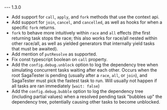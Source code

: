 --- 1.3.0

- Add support for `call`, `apply`, and `fork` methods that use the context api.
- Add support for `join`, `cancel`, and `cancelled`, as well as hooks for when a specific `fork` returns.
- `fork` to behave more intuitively within `race` and `all` effects (the first returning task stops the race; this also works for race/all nested within other race/all, as well as yielded generators that internally yield tasks that must be awaited).
- Add mention of `putResolve` as supported.
- Fix const typescript boolean on `call` property.
- Add the `config.debug.unblock` option to log the dependency tree when simulating concurrent tasks waiting after each other. Occurs when the root SagaTester is pending (usually after a `race`, `all`, or `join`), and SagaTester must pick the fastest task to run. Will usually not happen if all tasks are ran immediately (`wait: false`)
- Add the `config.debug.bubble` option to log the dependency tree (including partial values) when a resolved pending task "bubbles up" the dependency tree, potentially causing other tasks to become unblocked.